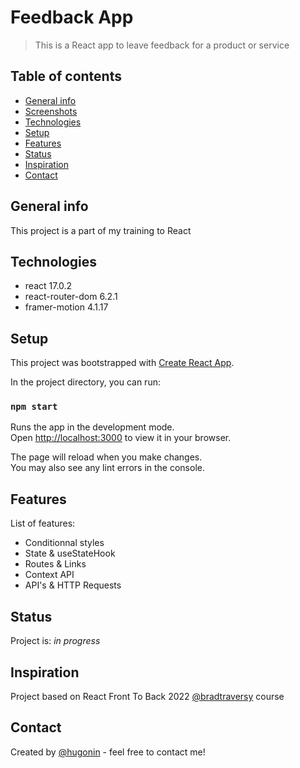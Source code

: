 # Feedback App
> This is a React app to leave feedback for a product or service

## Table of contents
* [General info](#general-info)
* [Screenshots](#screenshots)
* [Technologies](#technologies)
* [Setup](#setup)
* [Features](#features)
* [Status](#status)
* [Inspiration](#inspiration)
* [Contact](#contact)

## General info
This project is a part of my training to React

## Technologies
* react 17.0.2
* react-router-dom 6.2.1
* framer-motion 4.1.17

## Setup
This project was bootstrapped with [Create React App](https://github.com/facebook/create-react-app).

In the project directory, you can run:

### `npm start`

Runs the app in the development mode.\
Open [http://localhost:3000](http://localhost:3000) to view it in your browser.

The page will reload when you make changes.\
You may also see any lint errors in the console.


## Features
List of features:

* Conditionnal styles
* State & useStateHook
* Routes & Links
* Context API
* API's & HTTP Requests



## Status
Project is: _in progress_  


## Inspiration
Project based on React Front To Back 2022 [@bradtraversy](https://github.com/bradtraversy)  course
## Contact
Created by [@hugonin](https://github.com/hugonin) - feel free to contact me!
